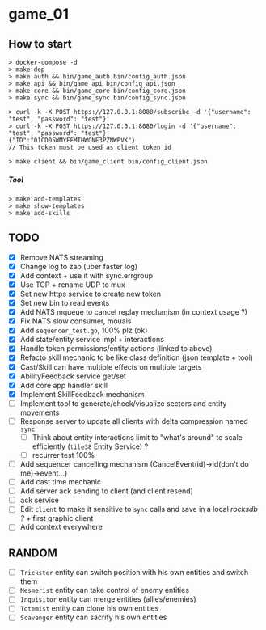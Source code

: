 # game_01

## How to start

```
> docker-compose -d
> make dep
> make auth && bin/game_auth bin/config_auth.json
> make api && bin/game_api bin/config_api.json
> make core && bin/game_core bin/config_core.json
> make sync && bin/game_sync bin/config_sync.json

> curl -k -X POST https://127.0.0.1:8080/subscribe -d '{"username": "test", "password": "test"}'
> curl -k -X POST https://127.0.0.1:8080/login -d '{"username": "test", "password": "test"}'
{"ID":"01CD05WMYFFMTHWCNE3PZNWPVK"}
// This token must be used as client token id

> make client && bin/game_client bin/config_client.json
```

##### Tool
```
> make add-templates
> make show-templates
> make add-skills
```

## TODO
- [x] Remove NATS streaming
- [x] Change log to zap (uber faster log)
- [x] Add context + use it with sync.errgroup
- [x] Use TCP + rename UDP to mux
- [x] Set new https service to create new token
- [x] Set new bin to read events
- [x] Add NATS mqueue to cancel replay mechanism (in context usage ?)
- [x] Fix NATS slow consumer, mouais
- [x] Add `sequencer_test.go`, 100% plz (ok)
- [x] Add state/entity service impl + interactions
- [x] Handle token permissions/entity actions (linked to above)
- [x] Refacto skill mechanic to be like class definition (json template + tool)
- [x] Cast/Skill can have multiple effects on multiple targets
- [x] AbilityFeedback service get/set
- [x] Add core app handler skill
- [x] Implement SkillFeedback mechanism
- [ ] Implement tool to generate/check/visualize sectors and entity movements
- [ ] Response server to update all clients with delta compression named `sync`
    + [ ] Think about entity interactions limit to "what's around" to scale efficiently (`tile38` Entity Service) ?
    + [ ] recurrer test 100%
- [ ] Add sequencer cancelling mechanism (CancelEvent(id)->id(don't do me)->event...)
- [ ] Add cast time mechanic
- [ ] Add server ack sending to client (and client resend)
- [ ] ack service
- [ ] Edit `client` to make it sensitive to `sync` calls and save in a local *rocksdb ?* + first graphic client
- [ ] Add context everywhere

## RANDOM
- [ ] `Trickster` entity can switch position with his own entities and switch them
- [ ] `Mesmerist` entity can take control of enemy entities
- [ ] `Inquisitor` entity can merge entities (allies/enemies)
- [ ] `Totemist` entity can clone his own entities
- [ ] `Scavenger` entity can sacrify his own entities
